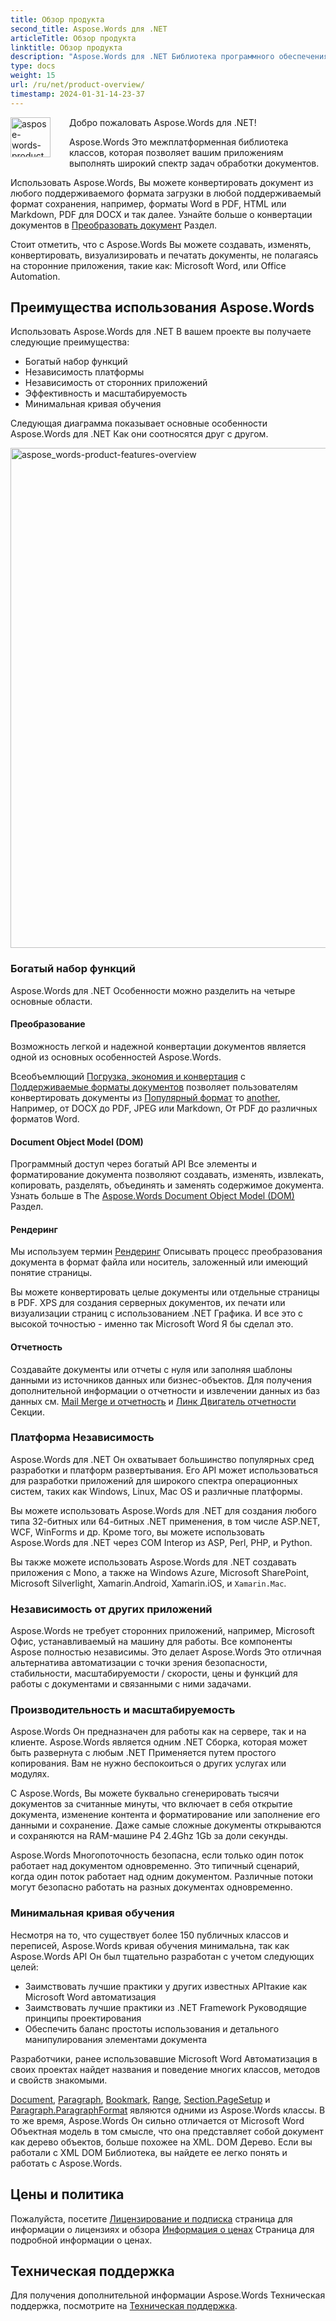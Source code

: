 ```yaml
---
title: Обзор продукта
second_title: Aspose.Words для .NET
articleTitle: Обзор продукта
linktitle: Обзор продукта
description: "Aspose.Words для .NET Библиотека программного обеспечения предназначена для создания, изменения, преобразования, рендеринга и печати документов, не полагаясь на любое другое программное обеспечение."
type: docs
weight: 15
url: /ru/net/product-overview/
timestamp: 2024-01-31-14-23-37
---
```


<img src="/words/net/product-overview/product-overview_1" alt="aspose-words-product" align="left" style="width:64px; margin: 0 30px 30px 0"/>

Добро пожаловать Aspose.Words для .NET!

Aspose.Words Это межплатформенная библиотека классов, которая позволяет вашим приложениям выполнять широкий спектр задач обработки документов.

Использовать Aspose.Words, Вы можете конвертировать документ из любого поддерживаемого формата загрузки в любой поддерживаемый формат сохранения, например, форматы Word в PDF, HTML или Markdown, PDF для DOCX и так далее. Узнайте больше о конвертации документов в [Преобразовать документ](/words/ru/net/convert-a-document/) Раздел.

Стоит отметить, что с Aspose.Words Вы можете создавать, изменять, конвертировать, визуализировать и печатать документы, не полагаясь на сторонние приложения, такие как: Microsoft Word, или Office Automation.

## Преимущества использования Aspose.Words

Использовать Aspose.Words для .NET В вашем проекте вы получаете следующие преимущества:

- Богатый набор функций
- Независимость платформы
- Независимость от сторонних приложений
- Эффективность и масштабируемость
- Минимальная кривая обучения

Следующая диаграмма показывает основные особенности Aspose.Words для .NET Как они соотносятся друг с другом.

<img src="/words/net/product-overview/aspose-words-product-features-overview.png" alt="aspose_words-product-features-overview" style="width:800px"/>

### Богатый набор функций

Aspose.Words для .NET Особенности можно разделить на четыре основные области.

#### Преобразование

Возможность легкой и надежной конвертации документов является одной из основных особенностей Aspose.Words.

Всеобъемлющий [Погрузка, экономия и конвертация](/words/ru/net/loading-saving-and-converting/) с [Поддерживаемые форматы документов](/words/ru/net/supported-document-formats/) позволяет пользователям конвертировать документы из [Популярный формат](https://reference.aspose.com/words/net/aspose.words/loadformat/) то [another](https://reference.aspose.com/words/net/aspose.words/saveformat/), Например, от DOCX до PDF, JPEG или Markdown, От PDF до различных форматов Word.

#### Document Object Model (DOM)

Программный доступ через богатый API Все элементы и форматирование документа позволяют создавать, изменять, извлекать, копировать, разделять, объединять и заменять содержимое документа. Узнать больше в The [Aspose.Words Document Object Model (DOM)](/words/ru/net/aspose-words-document-object-model/) Раздел.

#### Рендеринг

Мы используем термин [Рендеринг](/words/ru/net/rendering/) Описывать процесс преобразования документа в формат файла или носитель, заложенный или имеющий понятие страницы.

Вы можете конвертировать целые документы или отдельные страницы в PDF. XPS для создания серверных документов, их печати или визуализации страниц с использованием .NET Графика. И все это с высокой точностью - именно так Microsoft Word Я бы сделал это.

#### Отчетность

Создавайте документы или отчеты с нуля или заполняя шаблоны данными из источников данных или бизнес-объектов. Для получения дополнительной информации о отчетности и извлечении данных из баз данных см. [Mail Merge и отчетность](/words/net/mail-merge-and-reporting/) и [Линк Двигатель отчетности](/words/net/linq-reporting-engine/) Секции.

### Платформа Независимость

Aspose.Words для .NET Он охватывает большинство популярных сред разработки и платформ развертывания. Его API может использоваться для разработки приложений для широкого спектра операционных систем, таких как Windows, Linux, Mac OS и различные платформы.

Вы можете использовать Aspose.Words для .NET для создания любого типа 32-битных или 64-битных .NET применения, в том числе ASP.NET, WCF, WinForms и др. Кроме того, вы можете использовать Aspose.Words для .NET через COM Interop из ASP, Perl, PHP, и Python.

Вы также можете использовать Aspose.Words для .NET создавать приложения с Mono, а также на Windows Azure, Microsoft SharePoint, Microsoft Silverlight, Xamarin.Android, Xamarin.iOS, и `Xamarin.Mac`.

### Независимость от других приложений

Aspose.Words не требует сторонних приложений, например, Microsoft Офис, устанавливаемый на машину для работы. Все компоненты Aspose полностью независимы. Это делает Aspose.Words Это отличная альтернатива автоматизации с точки зрения безопасности, стабильности, масштабируемости / скорости, цены и функций для работы с документами и связанными с ними задачами.

### Производительность и масштабируемость

Aspose.Words Он предназначен для работы как на сервере, так и на клиенте. Aspose.Words является одним .NET Сборка, которая может быть развернута с любым .NET Применяется путем простого копирования. Вам не нужно беспокоиться о других услугах или модулях.

С Aspose.Words, Вы можете буквально сгенерировать тысячи документов за считанные минуты, что включает в себя открытие документа, изменение контента и форматирование или заполнение его данными и сохранение. Даже самые сложные документы открываются и сохраняются на RAM-машине P4 2.4Ghz 1Gb за доли секунды.

Aspose.Words Многопоточность безопасна, если только один поток работает над документом одновременно. Это типичный сценарий, когда один поток работает над одним документом. Различные потоки могут безопасно работать на разных документах одновременно.

### Минимальная кривая обучения

Несмотря на то, что существует более 150 публичных классов и переписей, Aspose.Words кривая обучения минимальна, так как Aspose.Words API Он был тщательно разработан с учетом следующих целей:

- Заимствовать лучшие практики у других известных APIтакие как Microsoft Word автоматизация
- Заимствовать лучшие практики из .NET Framework Руководящие принципы проектирования
- Обеспечить баланс простоты использования и детального манипулирования элементами документа

Разработчики, ранее использовавшие Microsoft Word Автоматизация в своих проектах найдет названия и поведение многих классов, методов и свойств знакомыми.

[Document](https://reference.aspose.com/words/net/aspose.words/document/), [Paragraph](https://reference.aspose.com/words/net/aspose.words/paragraph/), [Bookmark](https://reference.aspose.com/words/net/aspose.words/bookmark/), [Range](https://reference.aspose.com/words/net/aspose.words/range/), [Section.PageSetup](https://reference.aspose.com/words/net/aspose.words/section/pagesetup/) и [Paragraph.ParagraphFormat](https://reference.aspose.com/words/net/aspose.words/paragraphformat/) являются одними из Aspose.Words классы. В то же время, Aspose.Words Он сильно отличается от Microsoft Word Объектная модель в том смысле, что она представляет собой документ как дерево объектов, больше похожее на XML. DOM Дерево. Если вы работали с XML DOM Библиотека, вы найдете ее легко понять и работать с Aspose.Words.

## Цены и политика

Пожалуйста, посетите [Лицензирование и подписка](/words/ru/net/licensing/) страница для информации о лицензиях и обзора [Информация о ценах](https://purchase.aspose.com/pricing/words/family/) Страница для подробной информации о ценах.

## Техническая поддержка

Для получения дополнительной информации Aspose.Words Техническая поддержка, посмотрите на [Техническая поддержка](/words/ru/net/technical-support/).


